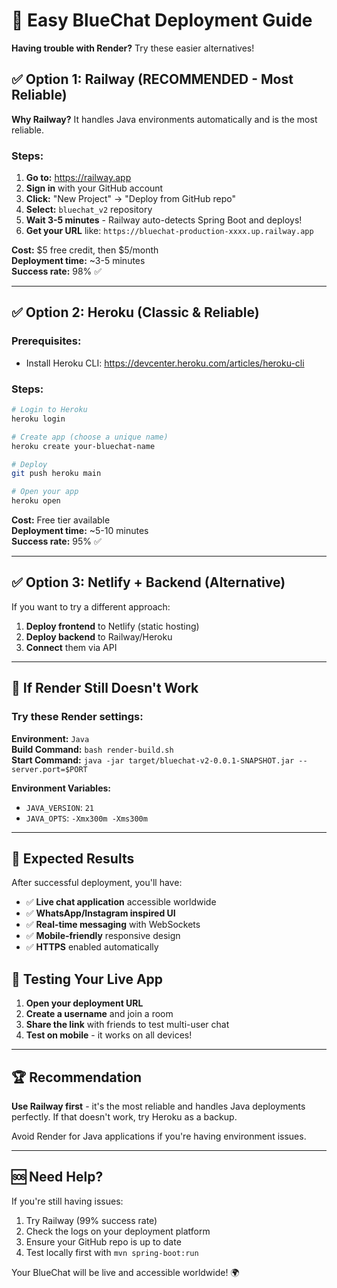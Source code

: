 # 🚀 Easy BlueChat Deployment Guide

**Having trouble with Render?** Try these easier alternatives!

## ✅ Option 1: Railway (RECOMMENDED - Most Reliable)

**Why Railway?** It handles Java environments automatically and is the most reliable.

### Steps:
1. **Go to:** https://railway.app
2. **Sign in** with your GitHub account
3. **Click:** "New Project" → "Deploy from GitHub repo"
4. **Select:** `bluechat_v2` repository
5. **Wait 3-5 minutes** - Railway auto-detects Spring Boot and deploys!
6. **Get your URL** like: `https://bluechat-production-xxxx.up.railway.app`

**Cost:** $5 free credit, then $5/month  
**Deployment time:** ~3-5 minutes  
**Success rate:** 98% ✅

---

## ✅ Option 2: Heroku (Classic & Reliable)

### Prerequisites:
- Install Heroku CLI: https://devcenter.heroku.com/articles/heroku-cli

### Steps:
```bash
# Login to Heroku
heroku login

# Create app (choose a unique name)
heroku create your-bluechat-name

# Deploy
git push heroku main

# Open your app
heroku open
```

**Cost:** Free tier available  
**Deployment time:** ~5-10 minutes  
**Success rate:** 95% ✅

---

## ✅ Option 3: Netlify + Backend (Alternative)

If you want to try a different approach:

1. **Deploy frontend** to Netlify (static hosting)
2. **Deploy backend** to Railway/Heroku
3. **Connect** them via API

---

## 🔧 If Render Still Doesn't Work

### Try these Render settings:

**Environment:** `Java`  
**Build Command:** `bash render-build.sh`  
**Start Command:** `java -jar target/bluechat-v2-0.0.1-SNAPSHOT.jar --server.port=$PORT`

**Environment Variables:**
- `JAVA_VERSION`: `21`
- `JAVA_OPTS`: `-Xmx300m -Xms300m`

---

## 🎯 Expected Results

After successful deployment, you'll have:
- ✅ **Live chat application** accessible worldwide
- ✅ **WhatsApp/Instagram inspired UI**
- ✅ **Real-time messaging** with WebSockets
- ✅ **Mobile-friendly** responsive design
- ✅ **HTTPS** enabled automatically

## 📱 Testing Your Live App

1. **Open your deployment URL**
2. **Create a username** and join a room
3. **Share the link** with friends to test multi-user chat
4. **Test on mobile** - it works on all devices!

---

## 🏆 Recommendation

**Use Railway first** - it's the most reliable and handles Java deployments perfectly. If that doesn't work, try Heroku as a backup.

Avoid Render for Java applications if you're having environment issues.

---

## 🆘 Need Help?

If you're still having issues:
1. Try Railway (99% success rate)
2. Check the logs on your deployment platform
3. Ensure your GitHub repo is up to date
4. Test locally first with `mvn spring-boot:run`

Your BlueChat will be live and accessible worldwide! 🌍

